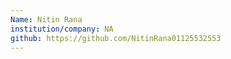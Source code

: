 ```yaml
---
Name: Nitin Rana
institution/company: NA
github: https://github.com/NitinRana01125532553
---
```

